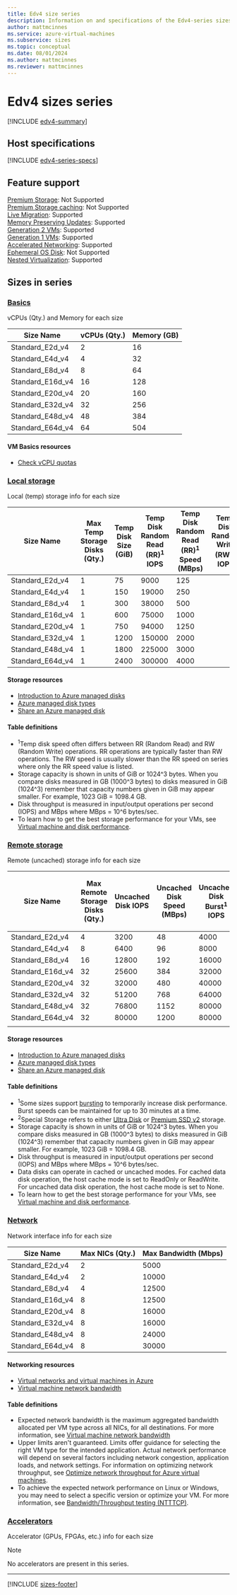 ```yaml
---
title: Edv4 size series
description: Information on and specifications of the Edv4-series sizes
author: mattmcinnes
ms.service: azure-virtual-machines
ms.subservice: sizes
ms.topic: conceptual
ms.date: 08/01/2024
ms.author: mattmcinnes
ms.reviewer: mattmcinnes
---
```


# Edv4 sizes series

[!INCLUDE [edv4-summary](./includes/edv4-series-summary.md)]

## Host specifications
[!INCLUDE [edv4-series-specs](./includes/edv4-series-specs.md)]

## Feature support
[Premium Storage](../../premium-storage-performance.md): Not Supported <br>[Premium Storage caching](../../premium-storage-performance.md): Not Supported <br>[Live Migration](../../maintenance-and-updates.md): Supported <br>[Memory Preserving Updates](../../maintenance-and-updates.md): Supported <br>[Generation 2 VMs](../../generation-2.md): Supported <br>[Generation 1 VMs](../../generation-2.md): Supported <br>[Accelerated Networking](/azure/virtual-network/create-vm-accelerated-networking-cli): Supported <br>[Ephemeral OS Disk](../../ephemeral-os-disks.md): Not Supported <br>[Nested Virtualization](/virtualization/hyper-v-on-windows/user-guide/nested-virtualization): Supported <br>

## Sizes in series

### [Basics](#tab/sizebasic)

vCPUs (Qty.) and Memory for each size

| Size Name | vCPUs (Qty.) | Memory (GB) |
| --- | --- | --- |
| Standard_E2d_v4 | 2 | 16 |
| Standard_E4d_v4 | 4 | 32 |
| Standard_E8d_v4 | 8 | 64 |
| Standard_E16d_v4 | 16 | 128 |
| Standard_E20d_v4 | 20 | 160 |
| Standard_E32d_v4 | 32 | 256 |
| Standard_E48d_v4 | 48 | 384 |
| Standard_E64d_v4 | 64 | 504 |

#### VM Basics resources
- [Check vCPU quotas](../../../virtual-machines/quotas.md)

### [Local storage](#tab/sizestoragelocal)

Local (temp) storage info for each size

| Size Name | Max Temp Storage Disks (Qty.) | Temp Disk Size (GiB) | Temp Disk Random Read (RR)<sup>1</sup> IOPS | Temp Disk Random Read (RR)<sup>1</sup> Speed (MBps) | Temp Disk Random Write (RW)<sup>1</sup> IOPS | Temp Disk Random Write (RW)<sup>1</sup> Speed (MBps) | Local-Special-Disk-Count | Local-Special-Disk-Size-GB | Local-Special-Disk-RR-IOPS | Local-Special-Disk-RR-MBps |
| --- | --- | --- | --- | --- | --- | --- | --- | --- | --- | --- |
| Standard_E2d_v4 | 1 | 75 | 9000 | 125 |  |  |  |  |  |  |
| Standard_E4d_v4 | 1 | 150 | 19000 | 250 |  |  |  |  |  |  |
| Standard_E8d_v4 | 1 | 300 | 38000 | 500 |  |  |  |  |  |  |
| Standard_E16d_v4 | 1 | 600 | 75000 | 1000 |  |  |  |  |  |  |
| Standard_E20d_v4 | 1 | 750 | 94000 | 1250 |  |  |  |  |  |  |
| Standard_E32d_v4 | 1 | 1200 | 150000 | 2000 |  |  |  |  |  |  |
| Standard_E48d_v4 | 1 | 1800 | 225000 | 3000 |  |  |  |  |  |  |
| Standard_E64d_v4 | 1 | 2400 | 300000 | 4000 |  |  |  |  |  |  |

#### Storage resources
- [Introduction to Azure managed disks](../../../virtual-machines/managed-disks-overview.md)
- [Azure managed disk types](../../../virtual-machines/disks-types.md)
- [Share an Azure managed disk](../../../virtual-machines/disks-shared.md)

#### Table definitions
- <sup>1</sup>Temp disk speed often differs between RR (Random Read) and RW (Random Write) operations. RR operations are typically faster than RW operations. The RW speed is usually slower than the RR speed on series where only the RR speed value is listed.
- Storage capacity is shown in units of GiB or 1024^3 bytes. When you compare disks measured in GB (1000^3 bytes) to disks measured in GiB (1024^3) remember that capacity numbers given in GiB may appear smaller. For example, 1023 GiB = 1098.4 GB.
- Disk throughput is measured in input/output operations per second (IOPS) and MBps where MBps = 10^6 bytes/sec.
- To learn how to get the best storage performance for your VMs, see [Virtual machine and disk performance](../../../virtual-machines/disks-performance.md).

### [Remote storage](#tab/sizestorageremote)

Remote (uncached) storage info for each size

| Size Name | Max Remote Storage Disks (Qty.) | Uncached Disk IOPS | Uncached Disk Speed (MBps) | Uncached Disk Burst<sup>1</sup> IOPS | Uncached Disk Burst<sup>1</sup> Speed (MBps) | Uncached Special<sup>2</sup> Disk IOPS | Uncached Special<sup>2</sup> Disk Speed (MBps) | Uncached Burst<sup>1</sup> Special<sup>2</sup> Disk IOPS | Uncached Burst<sup>1</sup> Special<sup>2</sup> Disk Speed (MBps) |
| --- | --- | --- | --- | --- | --- | --- | --- | --- | --- |
| Standard_E2d_v4 | 4 | 3200 | 48 | 4000 | 200 |  |  |  |  |
| Standard_E4d_v4 | 8 | 6400 | 96 | 8000 | 200 |  |  |  |  |
| Standard_E8d_v4 | 16 | 12800 | 192 | 16000 | 400 |  |  |  |  |
| Standard_E16d_v4 | 32 | 25600 | 384 | 32000 | 800 |  |  |  |  |
| Standard_E20d_v4 | 32 | 32000 | 480 | 40000 | 1000 |  |  |  |  |
| Standard_E32d_v4 | 32 | 51200 | 768 | 64000 | 1600 |  |  |  |  |
| Standard_E48d_v4 | 32 | 76800 | 1152 | 80000 | 2000 |  |  |  |  |
| Standard_E64d_v4 | 32 | 80000 | 1200 | 80000 | 2000 |  |  |  |  |
|  |  |  |  |  |  |  |  |  |  |

#### Storage resources
- [Introduction to Azure managed disks](../../../virtual-machines/managed-disks-overview.md)
- [Azure managed disk types](../../../virtual-machines/disks-types.md)
- [Share an Azure managed disk](../../../virtual-machines/disks-shared.md)

#### Table definitions
- <sup>1</sup>Some sizes support [bursting](../../disk-bursting.md) to temporarily increase disk performance. Burst speeds can be maintained for up to 30 minutes at a time.
- <sup>2</sup>Special Storage refers to either [Ultra Disk](../../../virtual-machines/disks-enable-ultra-ssd.md) or [Premium SSD v2](../../../virtual-machines/disks-deploy-premium-v2.md) storage.
- Storage capacity is shown in units of GiB or 1024^3 bytes. When you compare disks measured in GB (1000^3 bytes) to disks measured in GiB (1024^3) remember that capacity numbers given in GiB may appear smaller. For example, 1023 GiB = 1098.4 GB.
- Disk throughput is measured in input/output operations per second (IOPS) and MBps where MBps = 10^6 bytes/sec.
- Data disks can operate in cached or uncached modes. For cached data disk operation, the host cache mode is set to ReadOnly or ReadWrite. For uncached data disk operation, the host cache mode is set to None.
- To learn how to get the best storage performance for your VMs, see [Virtual machine and disk performance](../../../virtual-machines/disks-performance.md).


### [Network](#tab/sizenetwork)

Network interface info for each size

| Size Name | Max NICs (Qty.) | Max Bandwidth (Mbps) |
| --- | --- | --- |
| Standard_E2d_v4 | 2 | 5000 |
| Standard_E4d_v4 | 2 | 10000 |
| Standard_E8d_v4 | 4 | 12500 |
| Standard_E16d_v4 | 8 | 12500 |
| Standard_E20d_v4 | 8 | 16000 |
| Standard_E32d_v4 | 8 | 16000 |
| Standard_E48d_v4 | 8 | 24000 |
| Standard_E64d_v4 | 8 | 30000 |

#### Networking resources
- [Virtual networks and virtual machines in Azure](/azure/virtual-network/network-overview)
- [Virtual machine network bandwidth](/azure/virtual-network/virtual-machine-network-throughput)

#### Table definitions
- Expected network bandwidth is the maximum aggregated bandwidth allocated per VM type across all NICs, for all destinations. For more information, see [Virtual machine network bandwidth](/azure/virtual-network/virtual-machine-network-throughput)
- Upper limits aren't guaranteed. Limits offer guidance for selecting the right VM type for the intended application. Actual network performance will depend on several factors including network congestion, application loads, and network settings. For information on optimizing network throughput, see [Optimize network throughput for Azure virtual machines](/azure/virtual-network/virtual-network-optimize-network-bandwidth). 
-  To achieve the expected network performance on Linux or Windows, you may need to select a specific version or optimize your VM. For more information, see [Bandwidth/Throughput testing (NTTTCP)](/azure/virtual-network/virtual-network-bandwidth-testing).

### [Accelerators](#tab/sizeaccelerators)

Accelerator (GPUs, FPGAs, etc.) info for each size

> [!NOTE]
> No accelerators are present in this series.

---

[!INCLUDE [sizes-footer](../includes/sizes-footer.md)]
